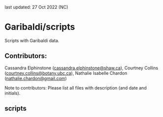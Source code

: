 last updated: 27 Oct 2022 (NC)

# Garibaldi/scripts

Scripts with Garibaldi data.

## Contributors: 

Cassandra Elphinstone (cassandra.elphinstone@shaw.ca),
Courtney Collins (courtney.collins@botany.ubc.ca),
Nathalie Isabelle Chardon (nathalie.chardon@gmail.com)

Note to contributors: Please list all files with description (and date and initials).

## scripts